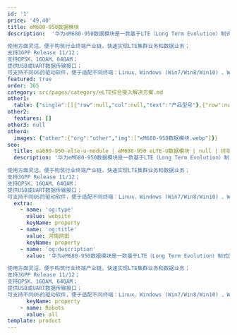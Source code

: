 ```yaml
---
id: '1'
price: '49.40'
title: eM680-950数据模块
description:  '华为eM680-950数据模块是一款基于LTE（Long Term Evolution）制式的Mini PCIe数据模块，该模块集成到终端中，作为LTE Modem使用，提供无线数据接口，实现空口数据传输功能，主要应用于行业客户进行终端二次开发。主要特点如下：

使用方面灵活，便于构筑行业终端产业链，快速实现LTE集群业务和数据业务；
支持3GPP Release 11/12；
支持QPSK、16QAM、64QAM；
提供USB或UART数据传输接口；
可支持不同OS的驱动软件，便于适配不同终端：Linux、Windows (Win7/Win8/Win10) 、WinCE6.0。'
featured: true
order: 365
category: src/pages/category/eLTE综合接入解决方案.md
other1: 
  table: {"single":[[{"row":null,"col":null,"text":"产品型号"},{"row":null,"col":null,"text":"eM680-950 数据模块"}],[{"row":null,"col":null,"text":"尺寸（高×宽×深）\n"},{"row":null,"col":null,"text":"50.95mm × 30mm × 4.75mm （不含连接器）\n"}],[{"row":null,"col":null,"text":"重量"},{"row":null,"col":null,"text":"≤20g"}],[{"row":null,"col":null,"text":"Mini PCIe接口"},{"row":null,"col":null,"text":"通信接口：USB或UART接口\n电源接口：提供DC 3.3V电源\n睡眠唤醒接口：用于唤醒模块\nUSIM卡接口：提供SIM卡信号\n串口：1路2线UART接口（仅支持调试功能），1路4线UART接口"}],[{"row":null,"col":null,"text":"天线接口"},{"row":null,"col":null,"text":"2个天线接口，50Ω"}],[{"row":null,"col":null,"text":"储存温度"},{"row":null,"col":null,"text":"－40℃~＋85℃"}],[{"row":null,"col":null,"text":"湿度要求"},{"row":null,"col":null,"text":"相对湿度：5%～95%（无凝露）"}],[{"row":null,"col":null,"text":"工作频段"},{"row":null,"col":null,"text":"Band 60：5470 MHz to 5850 MHz"}],[{"row":null,"col":null,"text":"工作带宽"},{"row":null,"col":null,"text":"5MHz/10MHz/15MHz/20MHz"}]]}
other2:
  features: []
other3: null
other4:
  images: {"other":{"org":"other","img":["eM680-950数据模块.webp"]}}
seo:
  title: ea680-950-elte-u-module | eM680-950 eLTE-U数据模块 | null | 终端 | eLTE综合接入解决方案 | 企业无线
  description: '华为eM680-950数据模块是一款基于LTE（Long Term Evolution）制式的Mini PCIe数据模块，该模块集成到终端中，作为LTE Modem使用，提供无线数据接口，实现空口数据传输功能，主要应用于行业客户进行终端二次开发。主要特点如下：

使用方面灵活，便于构筑行业终端产业链，快速实现LTE集群业务和数据业务；
支持3GPP Release 11/12；
支持QPSK、16QAM、64QAM；
提供USB或UART数据传输接口；
可支持不同OS的驱动软件，便于适配不同终端：Linux、Windows (Win7/Win8/Win10) 、WinCE6.0。'
  extra:
    - name: 'og:type'
      value: website
      keyName: property
    - name: 'og:title'
      value: 河南网田
      keyName: property
    - name: 'og:description'
      value: '华为eM680-950数据模块是一款基于LTE（Long Term Evolution）制式的Mini PCIe数据模块，该模块集成到终端中，作为LTE Modem使用，提供无线数据接口，实现空口数据传输功能，主要应用于行业客户进行终端二次开发。主要特点如下：

使用方面灵活，便于构筑行业终端产业链，快速实现LTE集群业务和数据业务；
支持3GPP Release 11/12；
支持QPSK、16QAM、64QAM；
提供USB或UART数据传输接口；
可支持不同OS的驱动软件，便于适配不同终端：Linux、Windows (Win7/Win8/Win10) 、WinCE6.0。'
      keyName: property
    - name: Robots
      value: all
template: product
---
```

